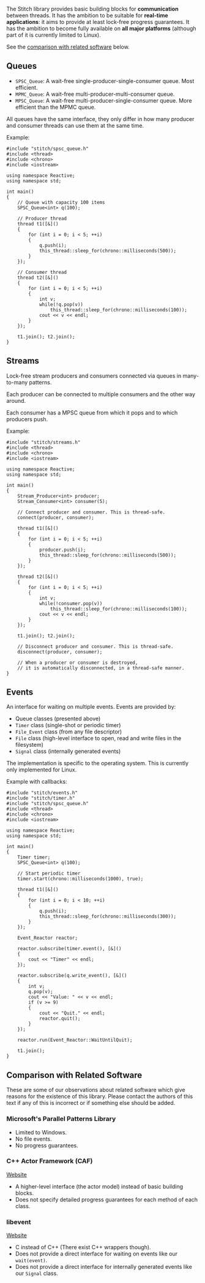 The Stitch library provides basic building blocks for **communication** between threads. It has the ambition to be suitable for **real-time applications**: it aims to provide at least lock-free progress guarantees. It has the ambition to become fully available on **all major platforms** (although part of it is currently limited to Linux).

See the [comparison with related software](#comparison-with-related-software) below.

## Queues

- `SPSC_Queue`: A wait-free single-producer-single-consumer queue. Most efficient.
- `MPMC_Queue`: A wait-free multi-producer-multi-consumer queue.
- `MPSC_Queue`: A wait-free multi-producer-single-consumer queue. More efficient than the MPMC queue.

All queues have the same interface, they only differ in how many producer and consumer threads can use them at the same time.

Example:

    #include "stitch/spsc_queue.h"
    #include <thread>
    #include <chrono>
    #include <iostream>

    using namespace Reactive;
    using namespace std;

    int main()
    {
        // Queue with capacity 100 items
        SPSC_Queue<int> q(100);

        // Producer thread
        thread t1([&]()
        {
            for (int i = 0; i < 5; ++i)
            {
                q.push(i);
                this_thread::sleep_for(chrono::milliseconds(500));
            }
        });

        // Consumer thread
        thread t2([&]()
        {
            for (int i = 0; i < 5; ++i)
            {
                int v;
                while(!q.pop(v))
                    this_thread::sleep_for(chrono::milliseconds(100));
                cout << v << endl;
            }
        });

        t1.join(); t2.join();
    }

## Streams

Lock-free stream producers and consumers connected via queues in many-to-many patterns.

Each producer can be connected to multiple consumers and the other way around.

Each consumer has a MPSC queue from which it pops and to which producers push.

Example:

    #include "stitch/streams.h"
    #include <thread>
    #include <chrono>
    #include <iostream>

    using namespace Reactive;
    using namespace std;

    int main()
    {
        Stream_Producer<int> producer;
        Stream_Consumer<int> consumer(5);

        // Connect producer and consumer. This is thread-safe.
        connect(producer, consumer);

        thread t1([&]()
        {
            for (int i = 0; i < 5; ++i)
            {
                producer.push(i);
                this_thread::sleep_for(chrono::milliseconds(500));
            }
        });

        thread t2([&]()
        {
            for (int i = 0; i < 5; ++i)
            {
                int v;
                while(!consumer.pop(v))
                    this_thread::sleep_for(chrono::milliseconds(100));
                cout << v << endl;
            }
        });

        t1.join(); t2.join();

        // Disconnect producer and consumer. This is thread-safe.
        disconnect(producer, consumer);

        // When a producer or consumer is destroyed,
        // it is automatically disconnected, in a thread-safe manner.
    }

## Events

An interface for waiting on multiple events. Events are provided by:

- Queue classes (presented above)
- `Timer` class (single-shot or periodic timer)
- `File_Event` class (from any file descriptor)
- `File` class (high-level interface to open, read and write files in the filesystem)
- `Signal` class (internally generated events)

The implementation is specific to the operating system. This is currently only implemented for Linux.

Example with callbacks:

    #include "stitch/events.h"
    #include "stitch/timer.h"
    #include "stitch/spsc_queue.h"
    #include <thread>
    #include <chrono>
    #include <iostream>

    using namespace Reactive;
    using namespace std;

    int main()
    {
        Timer timer;
        SPSC_Queue<int> q(100);

        // Start periodic timer
        timer.start(chrono::milliseconds(1000), true);

        thread t1([&]()
        {
            for (int i = 0; i < 10; ++i)
            {
                q.push(i);
                this_thread::sleep_for(chrono::milliseconds(300));
            }
        });

        Event_Reactor reactor;

        reactor.subscribe(timer.event(), [&]()
        {
            cout << "Timer" << endl;
        });

        reactor.subscribe(q.write_event(), [&]()
        {
            int v;
            q.pop(v);
            cout << "Value: " << v << endl;
            if (v >= 9)
            {
                cout << "Quit." << endl;
                reactor.quit();
            }
        });

        reactor.run(Event_Reactor::WaitUntilQuit);

        t1.join();
    }


## Comparison with Related Software

These are some of our observations about related software which give reasons for the existence of this library. Please contact the authors of this text if any of this is incorrect or if something else should be added.

### Microsoft's Parallel Patterns Library

- Limited to Windows.
- No file events.
- No progress guarantees.

### C++ Actor Framework (CAF)

[Website](https://actor-framework.org/)

- A higher-level interface (the actor model) instead of basic building blocks.
- Does not specify detailed progress guarantees for each method of each class.

### libevent

[Website](http://libevent.org/)

- C instead of C++ (There exist C++ wrappers though).
- Does not provide a direct interface for waiting on events like our `wait(event)`.
- Does not provide a direct interface for internally generated events like our `Signal` class.
